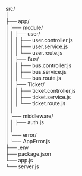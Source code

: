 src/  
│  
├── app/  
│   ├── module/  
│   │   ├── user/  
│   │   │   ├── user.controller.js  
│   │   │   ├── user.service.js  
│   │   │   └── user.route.js  
│   │   ├── Bus/  
│   │   │   ├── bus.controller.js  
│   │   │   ├── bus.service.js  
│   │   │   └── bus.route.js  
│   │   ├── Ticket/  
│   │   │   ├── ticket.controller.js  
│   │   │   ├── ticket.service.js  
│   │   │   └── ticket.route.js   
│   │         
│   ├── middleware/  
│   │   ├── auth.js  
│   │  
│   └── error/  
│       └── AppError.js  
├── .env  
├── package.json  
└── app.js  
└── server.js  
